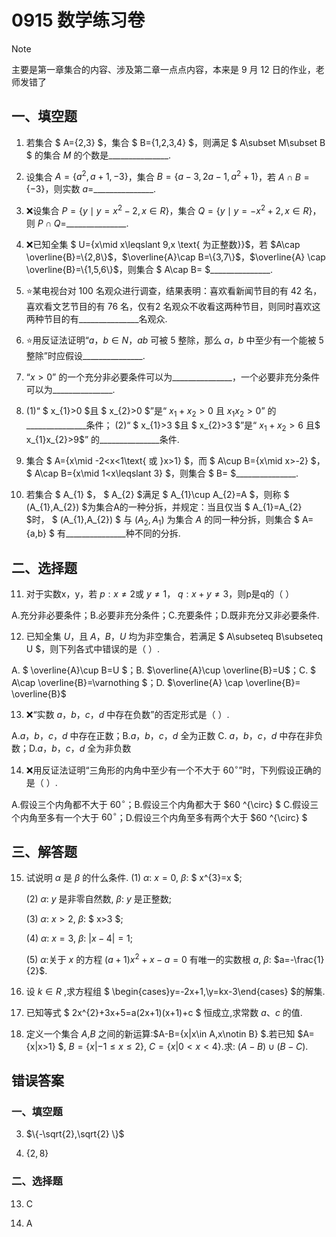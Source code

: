 # 0915 数学练习卷

> [!NOTE]
>
> 主要是第一章集合的内容、涉及第二章一点点内容，本来是 9 月 12 日的作业，老师发错了

## 一、填空题

1. 若集合 $ A=\{2,3\} $，集合 $ B=\{1,2,3,4\} $，则满足 $ A\subset M\subset B $ 的集合 $M$ 的个数是\_\_\_\_\_\_\_\_\_\_\_\_\_\_\_.

2. 设集合 $A=\{a^{2},a+1,-3\}$，集合 $B=\{a-3,2a-1,a^{2}+1\}$，若 $A\cap B=\{-3\}$，则实数 $a=$\_\_\_\_\_\_\_\_\_\_\_\_\_\_\_.

3. ❌设集合 $P=\{y\mid y=x^{2}-2,x\in R\}$，集合 $Q=\{y\mid y=-x^{2}+2,x\in R\}$，则 $P\cap Q=$\_\_\_\_\_\_\_\_\_\_\_\_\_\_\_.

4. ❌已知全集 $ U=\{x\mid x\leqslant 9,x \text{ 为正整数}\}$，若 $A\cap \overline{B}=\{2,8\}$，$\overline{A}\cap B=\{3,7\}$，$\overline{A} \cap \overline{B}=\{1,5,6\}$，则集合 $ A\cap B= $\_\_\_\_\_\_\_\_\_\_\_\_\_\_\_.

5. ⭐某电视台对 100 名观众进行调查，结果表明：喜欢看新闻节目的有 42 名，喜欢看文艺节目的有 76 名，仅有2 名观众不收看这两种节目，则同时喜欢这两种节目的有\_\_\_\_\_\_\_\_\_\_\_\_\_\_\_名观众.

6. ⭐用反证法证明“$a，b \in N$，$ab$ 可被 5 整除，那么 $a$，$b$ 中至少有一个能被 $5$ 整除”时应假设\_\_\_\_\_\_\_\_\_\_\_\_\_\_\_.

7. “$x>0$” 的一个充分非必要条件可以为\_\_\_\_\_\_\_\_\_\_\_\_\_\_\_，一个必要非充分条件可以为\_\_\_\_\_\_\_\_\_\_\_\_\_\_\_.

8. (1)“ $ x_{1}>0 $且 $ x_{2}>0 $”是“ $x_{1}+x_{2}>0$ 且 $x_{1}x_{2}>0$” 的\_\_\_\_\_\_\_\_\_\_\_\_\_\_\_条件；
(2)“ $ x_{1}>3 $且 $ x_{2}>3 $”是“ $x_{1}+x_{2}>6$ 且$ x_{1}x_{2}>9$” 的\_\_\_\_\_\_\_\_\_\_\_\_\_\_\_条件.

9. 集合 $ A=\{x\mid -2<x<1\text{ 或 }x>1\} $，而 $ A\cup B=\{x\mid x>-2\} $， $ A\cap B=\{x\mid 1<x\leqslant 3\} $，则集合 $ B= $\_\_\_\_\_\_\_\_\_\_\_\_\_\_\_.

10. 若集合 $ A_{1} $， $ A_{2} $满足 $ A_{1}\cup A_{2}=A $，则称 $ (A_{1},A_{2}) $为集合A的一种分拆，并规定：当且仅当 $ A_{1}=A_{2} $时， $ (A_{1},A_{2}) $ 与  $(A_{2},A_{1})$ 为集合 $A$ 的同一种分拆，则集合 $ A=\{a,b\} $ 有\_\_\_\_\_\_\_\_\_\_\_\_\_\_\_种不同的分拆.

## 二、选择题

11. 对于实数x，y，若 $p:x\neq2$或 $y\neq1$， $q:x+y\neq3$，则p是q的（   ）

  A.充分非必要条件；B.必要非充分条件；C.充要条件；D.既非充分又非必要条件.

12. 已知全集 $U$，且 $A$，$B$，$U$ 均为非空集合，若满足 $ A\subseteq B\subseteq U $，则下列各式中错误的是（   ）.

  A. $ \overline{A}\cup B=U $；B. $\overline{A}\cup \overline{B}=U$；C. $ A\cap \overline{B}=\varnothing $；D. $\overline{A} \cap \overline{B}= \overline{B}$

13. ❌“实数 $a，b，c，d$ 中存在负数”的否定形式是（   ）.

  A.$a，b，c，d$ 中存在正数；B.$a，b，c，d$ 全为正数
  C. $a，b，c，d$ 中存在非负数；D.$a，b，c，d$ 全为非负数

14. ❌用反证法证明“三角形的内角中至少有一个不大于 $60^{\circ}$”时，下列假设正确的是（   ）.

  A.假设三个内角都不大于 $60^{\circ}$；B.假设三个内角都大于 $60 ^{\circ} $
  C.假设三个内角至多有一个大于 $60^{\circ}$；D.假设三个内角至多有两个大于 $60 ^{\circ} $

## 三、解答题

15. 试说明 $α$ 是 $β$ 的什么条件.
    (1) $α$: $x=0$, $β$: $ x^{3}=x $;
    
    (2) $α$: $y$ 是非零自然数, $β$: $y$ 是正整数;
    
    (3) $α$: $x>2$, $β$: $ x>3 $;
    
    (4) $α$: $x=3$, $β$: $|x-4|=1$;
    
    (5) $α$:关于 $x$ 的方程 $(a+1)x^{2}+x-a=0$ 有唯一的实数根 $a$, $β$: $a=-\frac{1}{2}$.

16. 设 $k \in R$ ,求方程组 $ \begin{cases}y=-2x+1,\\y=kx-3\end{cases} $的解集.

17. 已知等式 $ 2x^{2}+3x+5=a(2x+1)(x+1)+c $ 恒成立,求常数 $a$、$c$ 的值.

18. 定义一个集合 $A$,$B$ 之间的新运算:$A-B=\{x|x\in A,x\notin B\} $.若已知 $A= \{x|x>1\} $, $B= \{x|-1\le x\le 2\}$, $C= \{x|0<x<4\}$.求: $(A-B) \cup (B-C)$.

## 错误答案
### 一、填空题
3. $\{-\sqrt{2},\sqrt{2} \}$

4. $\{2, 8\}$


### 二、选择题
13. C

14. A